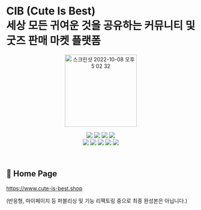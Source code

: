 CIB (Cute Is Best)<br>
세상 모든 귀여운 것을 공유하는 커뮤니티 및 굿즈 판매 마켓 플랫폼
===============================================================================

<p align="center">
<img width="192" alt="스크린샷 2022-10-08 오후 5 02 32" src="https://user-images.githubusercontent.com/107675322/195752240-4aa8a6b9-f8fa-45ca-9f07-28c3d84bdb70.png">
</p>


<p align="center" display="inline-block">
    <img src="https://img.shields.io/badge/HTML-E34F26?style=for-the-badge&logo=HTML5&logoColor=white">
    <img src="https://img.shields.io/badge/CSS-1572B6?style=for-the-badge&logo=CSS3&logoColor=white">
    <img src="https://img.shields.io/badge/JavaScript-F7DF1E?style=for-the-badge&logo=JavaScript&logoColor=white"> 
     <img src="https://img.shields.io/badge/TypeScript-3178C6?style=for-the-badge&logo=TypeScript&logoColor=white"> <br>
   <img src="https://img.shields.io/badge/React-61DAFB?style=for-the-badge&logo=React&logoColor=white"> 
    <img src="https://img.shields.io/badge/Next.js-000000?style=for-the-badge&logo=Next.js&logoColor=white">
 <img src="https://img.shields.io/badge/GraphQL-E10098?style=for-the-badge&logo=GraphQL&logoColor=white">
 <img src="https://img.shields.io/badge/Prettier-F7B93E?style=for-the-badge&logo=Prettier&logoColor=white">
<img src="https://img.shields.io/badge/ESLint-4B32C3?style=for-the-badge&logo=ESLint&logoColor=white">
</p><br>


🔗 Home Page
-------------
https://www.cute-is-best.shop
<p>(반응형, 마이페이지 등 퍼블리싱 및 기능 리팩토링 중으로 최종 완성본은 아닙니다.)</p>
<br>
